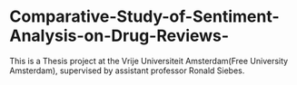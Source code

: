 # Comparative-Study-of-Sentiment-Analysis-on-Drug-Reviews-
This is a Thesis project at the Vrije Universiteit Amsterdam(Free University Amsterdam), supervised by assistant professor Ronald Siebes.
